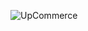 ![UpCommerce](https://github.com/sadikkuzu/sre-task-repo/assets/23168063/3bffdc3e-98cd-4791-9042-87103e235cd1)
